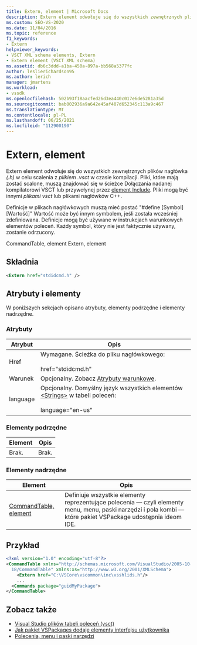 ```yaml
---
title: Extern, element | Microsoft Docs
description: Extern element odwołuje się do wszystkich zewnętrznych plików nagłówka (h) w celu scalenia z plikiem vsct w czasie kompilacji.
ms.custom: SEO-VS-2020
ms.date: 11/04/2016
ms.topic: reference
f1_keywords:
- Extern
helpviewer_keywords:
- VSCT XML schema elements, Extern
- Extern element (VSCT XML schema)
ms.assetid: db6c3ddd-a1ba-450a-897a-bb568a5377fc
author: leslierichardson95
ms.author: lerich
manager: jmartens
ms.workload:
- vssdk
ms.openlocfilehash: 502b93f18aacfed26d3ea440c017e6de5281a35d
ms.sourcegitcommit: bab002936a9a642e45af407d652345c113a9c467
ms.translationtype: MT
ms.contentlocale: pl-PL
ms.lasthandoff: 06/25/2021
ms.locfileid: "112900190"
---
```

# <a name="extern-element"></a>Extern, element
Extern element odwołuje się do wszystkich zewnętrznych plików nagłówka *(.h)* w celu scalenia z *plikiem .vsct* w czasie kompilacji. Pliki, które mają zostać scalone, muszą znajdować się w ścieżce Dołączania nadanej kompilatorowi VSCT lub przywołynej przez [element Include](../extensibility/include-element.md). Pliki mogą być innymi *plikami vsct* lub plikami nagłówków C++.

 Definicje w plikach nagłówkowych muszą mieć postać "#define [Symbol] [Wartość]" Wartość może być innym symbolem, jeśli została wcześniej zdefiniowana. Definicje mogą być używane w instrukcjach warunkowych elementów poleceń. Każdy symbol, który nie jest faktycznie używany, zostanie odrzucony.

 CommandTable, element Extern, element

## <a name="syntax"></a>Składnia

```xml
<Extern href="stdidcmd.h" />
```

## <a name="attributes-and-elements"></a>Atrybuty i elementy
 W poniższych sekcjach opisano atrybuty, elementy podrzędne i elementy nadrzędne.

### <a name="attributes"></a>Atrybuty

|Atrybut|Opis|
|---------------|-----------------|
|Href|Wymagane. Ścieżka do pliku nagłówkowego:<br /><br /> href="stdidcmd.h"|
|Warunek|Opcjonalny. Zobacz [Atrybuty warunkowe](../extensibility/vsct-xml-schema-conditional-attributes.md).|
|language|Opcjonalny. Domyślny język wszystkich elementów [\<Strings>](../extensibility/strings-element.md) w tabeli poleceń:<br /><br /> language="en-us"|

### <a name="child-elements"></a>Elementy podrzędne

|Element|Opis|
|-------------|-----------------|
|Brak.|Brak.|

### <a name="parent-elements"></a>Elementy nadrzędne

|Element|Opis|
|-------------|-----------------|
|[CommandTable, element](../extensibility/commandtable-element.md)|Definiuje wszystkie elementy reprezentujące polecenia — czyli elementy menu, menu, paski narzędzi i pola kombi — które pakiet VSPackage udostępnia ideom IDE.|

## <a name="example"></a>Przykład

```xml
<?xml version="1.0" encoding="utf-8"?>
<CommandTable xmlns="http://schemas.microsoft.com/VisualStudio/2005-10-
  18/CommandTable" xmlns:xs="http://www.w3.org/2001/XMLSchema">
    <Extern href="C:\VSCore\vscommon\inc\vsshlids.h"/>
    ...
  <Commands package="guidMyPackage">
</CommandTable>
```

## <a name="see-also"></a>Zobacz także
- [Visual Studio plików tabeli poleceń (vsct)](../extensibility/internals/visual-studio-command-table-dot-vsct-files.md)
- [Jak pakiet VSPackages dodaje elementy interfejsu użytkownika](../extensibility/internals/how-vspackages-add-user-interface-elements.md)
- [Polecenia, menu i paski narzędzi](../extensibility/internals/commands-menus-and-toolbars.md)
